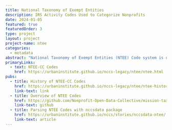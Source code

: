 ```yaml
---
title: National Taxonomy of Exempt Entities
description: IRS Activity Codes Used to Categorize Nonprofits
date: 2024-01-05
featured: true
featuredOrder: 3
type: project
layout: project
project-name: ntee
categories:
  - metadata
abstract: "National Taxonomy of Exempt Entities (NTEE) Code system is used by the IRS and NCCS to classify nonprofit organizations. It is also used by the Foundation Center to classify both grants and grant recipients (typically nonprofits or governments). NCCS and the IRS use the NTEE-CC system, described below, while the Foundation Center uses a slightly different version with more codes, as well as "population/beneficiary" codes to indicate the type of population served and "auspice" codes to indicate religious or governmental affiliation."
primaryLinks:
  - text: NTEE-CC Codes
    href: https://urbaninstitute.github.io/nccs-legacy/ntee/ntee.html
pubs:
  - title: History of NTEE-CC Codes
    href: https://urbaninstitute.github.io/nccs-legacy/ntee/ntee-history.html
    link-text: link
  - title: Overview of NTEE Codes
    href: https://github.com/Nonprofit-Open-Data-Collective/mission-taxonomies/blob/main/NTEE-disaggregated/README.md#ntee2-format
    link-text: github
  - title: Parsing NTEE Codes with nccsdata package
    href: https://urbaninstitute.github.io/nccs/stories/nccsdata-ntee/
    link-text: article
---
```

